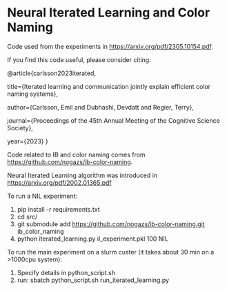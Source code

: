 # Neural Iterated Learning and Color Naming

Code used from the experiments in https://arxiv.org/pdf/2305.10154.pdf.

If you find this code useful, please consider citing: 

@article{carlsson2023iterated,

  title={Iterated learning and communication jointly explain efficient color naming systems},

  author={Carlsson, Emil and Dubhashi, Devdatt and Regier, Terry},

  journal={Proceedings of the 45th Annual Meeting of the Cognitive Science Society},
  
  year={2023}
}

Code related to IB and color naming comes from https://github.com/nogazs/ib-color-naming.

Neural Iterated Learning algorithm was introduced in https://arxiv.org/pdf/2002.01365.pdf


To run a NIL experiment:
1. pip install -r requirements.txt
2. cd src/
3. git submodule add https://github.com/nogazs/ib-color-naming.git ib_color_naming
4. python iterated_learning.py il_experiment.pkl 100 NIL

To run the main experiment on a slurm custer (it takes about 30 min on a >1000cpu system):
1. Specify details in python_script.sh
2. run: sbatch python_script.sh run_iterated_learning.py
